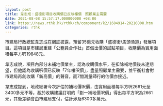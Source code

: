 ```yaml
---
layout: post
title: 韋志成：盛德街項目收購價已反映樓價　照顧業主需要
date: 2021-08-08 15:57:17.000000000 +08:00
link: https://news.rthk.hk/rthk/ch/component/k2/1604914-20210808.htm
categories: rthk
---
```


市建局行政總監韋志成在網誌披露，預留35億元收購「盛德街/馬頭涌道」發展項目。這項目是市建局重建「公務員合作社」首個出價的試點項目，收購價為實用面積每平方呎19848元。

韋志成說，項目內部分未補地價業主，認為收購價水平，在扣除補地價後未達期望，但他認為收購呎價已反映「7年樓呎價」，盡量照顧業主需要，並平衡社會對市建局再創收購「新高價」的聲音，而7間測量師行的估價亦接近。

韋志成提到，地政總署今次評估的補地價呎價，由實用面積每平方呎2661元至3400多元不等，基於收購建議訂明的「劃一補地價呎價」得出每平方呎為2661元，其後差額會由市建局支付，估計涉及6300多萬元。
